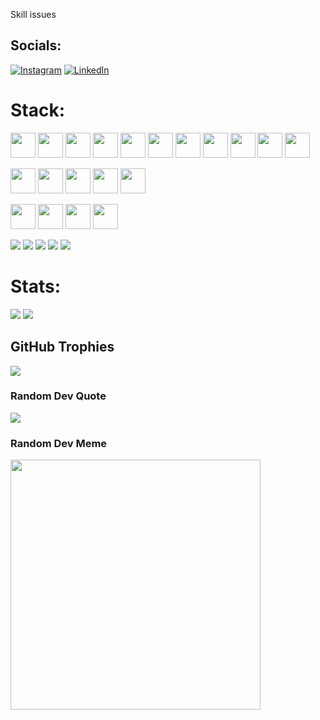 Skill issues 

<link rel="stylesheet" type='text/css' href="https://cdn.jsdelivr.net/gh/devicons/devicon@latest/devicon.min.css" />
          

##  Socials:
[![Instagram](https://img.shields.io/badge/Instagram-%23E4405F.svg?logo=Instagram&logoColor=white)](https://instagram.com/https://www.instagram.com/rik_mptra/) [![LinkedIn](https://img.shields.io/badge/LinkedIn-%230077B5.svg?logo=linkedin&logoColor=white)](https://linkedin.com/in/https://www.linkedin.com/in/mahapatrarik/) 

# Stack:
<p>
  <img src="https://cdn.jsdelivr.net/gh/devicons/devicon@latest/icons/python/python-original.svg" width="40" height="40" />
  <img src="https://cdn.jsdelivr.net/gh/devicons/devicon@latest/icons/c/c-original.svg" width="40" height="40" />
  <img src="https://cdn.jsdelivr.net/gh/devicons/devicon@latest/icons/cplusplus/cplusplus-original.svg" width="40" height="40" />
  <img src="https://cdn.jsdelivr.net/gh/devicons/devicon@latest/icons/java/java-original-wordmark.svg" width="40" height="40" />
  <img src="https://cdn.jsdelivr.net/gh/devicons/devicon@latest/icons/javascript/javascript-original.svg" width="40" height="40" />
  <img src="https://cdn.jsdelivr.net/gh/devicons/devicon@latest/icons/typescript/typescript-original.svg" width="40" height="40" />
  <img src="https://cdn.jsdelivr.net/gh/devicons/devicon@latest/icons/lua/lua-original.svg" width="40" height="40" />
  <img src="https://www.rust-lang.org/logos/rust-logo-512x512.png" width="40" height="40" />
  <img src="https://cdn.jsdelivr.net/gh/devicons/devicon@latest/icons/ruby/ruby-original.svg" width="40" height="40" />
          <img src="https://cdn.jsdelivr.net/gh/devicons/devicon@latest/icons/mysql/mysql-original-wordmark.svg" width="40" height="40" />
            <img src="https://cdn.jsdelivr.net/gh/devicons/devicon@latest/icons/redis/redis-original.svg" width="40" height="40" />
          
</p>
<p>
  <img src="https://cdn.jsdelivr.net/gh/devicons/devicon@latest/icons/react/react-original.svg" width="40" height="40" />
  <img src="https://cdn.jsdelivr.net/gh/devicons/devicon@latest/icons/nodejs/nodejs-original.svg" width="40" height="40" />
  <img src="https://cdn.jsdelivr.net/gh/devicons/devicon@latest/icons/denojs/denojs-original-wordmark.svg" width="40" height="40" />
  <img src="https://cdn.jsdelivr.net/gh/devicons/devicon@latest/icons/mongodb/mongodb-original.svg" width="40" height="40" />
  <img src="https://cdn.jsdelivr.net/gh/devicons/devicon@latest/icons/express/express-original.svg" width="40" height="40" />
</p>
<p>
          <img src="https://cdn.jsdelivr.net/gh/devicons/devicon@latest/icons/bash/bash-original.svg" width="40" height="40" />
          <img src="https://cdn.jsdelivr.net/gh/devicons/devicon@latest/icons/linux/linux-original.svg" width="40" height="40" />
          <img src="https://cdn.jsdelivr.net/gh/devicons/devicon@latest/icons/archlinux/archlinux-original.svg" width="40" height="40" />
          <img src="https://cdn.jsdelivr.net/gh/devicons/devicon@latest/icons/neovim/neovim-original.svg" width="40" height="40" />
</p>
<p>
            <img src="https://cdn.jsdelivr.net/gh/devicons/devicon@latest/icons/pandas/pandas-original.svg" />   
            <img src="https://cdn.jsdelivr.net/gh/devicons/devicon@latest/icons/numpy/numpy-original.svg" />  
            <img src="https://cdn.jsdelivr.net/gh/devicons/devicon@latest/icons/scikitlearn/scikitlearn-original.svg" />
            <img src="https://cdn.jsdelivr.net/gh/devicons/devicon@latest/icons/matplotlib/matplotlib-original.svg" />
            <img src="https://cdn.jsdelivr.net/gh/devicons/devicon@latest/icons/tensorflow/tensorflow-original.svg" />
</p>


# Stats:

![](https://github-readme-streak-stats.herokuapp.com/?user=Rimkomatic&theme=synthwave&hide_border=false)
![](https://github-readme-stats.vercel.app/api/top-langs/?username=Rimkomatic&theme=synthwave&hide_border=false&include_all_commits=false&count_private=false&layout=compact)

## GitHub Trophies
![](https://github-profile-trophy.vercel.app/?username=Rimkomatic&theme=dracula&no-frame=false&no-bg=false&margin-w=4)

###  Random Dev Quote
![](https://quotes-github-readme.vercel.app/api?type=horizontal&theme=tokyonight)

### Random Dev Meme
<img src='https://memer-new.vercel.app/' style="height: 400px;"/>


